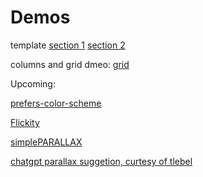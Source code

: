 # Demos

template [section 1](template-demo-s1.html) [section 2](template-demo-s2.html)

columns and grid dmeo: [grid](grid-demo.html)

Upcoming:

[prefers-color-scheme](https://developer.mozilla.org/en-US/docs/Web/CSS/@media/prefers-color-scheme)

[Flickity](https://flickity.metafizzy.co/)

[simplePARALLAX](https://simpleparallax.com/)

[chatgpt parallax suggetion, curtesy of tlebel](https://chat.openai.com/share/b7705ad1-59f5-4793-9b89-0807b238af72?fbclid=IwAR1Urrr2pHppoxVy9Gvd-h-LUiKUf3JZMfe1sEQdEIPckXKhuQWCOoCUyRE)